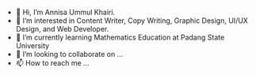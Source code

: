 - 👋 Hi, I’m Annisa Ummul Khairi.
- 👀 I’m interested in Content Writer, Copy Writing, Graphic Design, UI/UX Design, and Web Developer.
- 🌱 I’m currently learning Mathematics Education at Padang State University
- 💞️ I’m looking to collaborate on ...
- 📫 How to reach me ...

<!---
annisaummulk/annisaummulk is a ✨ special ✨ repository because its `README.md` (this file) appears on your GitHub profile.
You can click the Preview link to take a look at your changes.
--->
